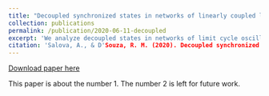 ```yaml
---
title: "Decoupled synchronized states in networks of linearly coupled limit cycle oscillators"
collection: publications
permalink: /publication/2020-06-11-decoupled
excerpt: 'We analyze decoupled states in networks of limit cycle oscillators.'
citation: 'Salova, A., & D'Souza, R. M. (2020). Decoupled synchronized states in networks of linearly coupled limit cycle oscillators. <i>arXiv preprint arXiv:2006.06163.<i>'
---
```


<a href='http://academicpages.github.io/files/paper1.pdf'>Download paper here</a>

This paper is about the number 1. The number 2 is left for future work.